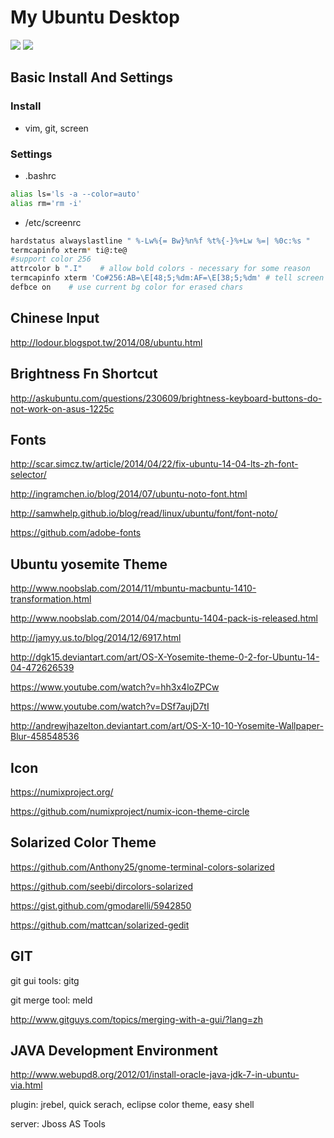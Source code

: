 My Ubuntu Desktop
===
<img src="https://raw.githubusercontent.com/jenghung/my-ubuntu-desktop/master/screenshots/screenshot1.png">

<img src="https://raw.githubusercontent.com/jenghung/my-ubuntu-desktop/master/screenshots/screenshot2.png">

## Basic Install And Settings
### Install 
* vim, git, screen

### Settings
* .bashrc
```sh
alias ls='ls -a --color=auto'
alias rm='rm -i'
```
* /etc/screenrc
```sh
hardstatus alwayslastline " %-Lw%{= Bw}%n%f %t%{-}%+Lw %=| %0c:%s "
termcapinfo xterm* ti@:te@
#support color 256
attrcolor b ".I"    # allow bold colors - necessary for some reason
termcapinfo xterm 'Co#256:AB=\E[48;5;%dm:AF=\E[38;5;%dm' # tell screen how to set colors. AB = background, AF=foreground
defbce on    # use current bg color for erased chars
```

## Chinese Input
http://lodour.blogspot.tw/2014/08/ubuntu.html

## Brightness Fn Shortcut
http://askubuntu.com/questions/230609/brightness-keyboard-buttons-do-not-work-on-asus-1225c

## Fonts
http://scar.simcz.tw/article/2014/04/22/fix-ubuntu-14-04-lts-zh-font-selector/

http://ingramchen.io/blog/2014/07/ubuntu-noto-font.html

http://samwhelp.github.io/blog/read/linux/ubuntu/font/font-noto/

https://github.com/adobe-fonts

## Ubuntu yosemite Theme
http://www.noobslab.com/2014/11/mbuntu-macbuntu-1410-transformation.html

http://www.noobslab.com/2014/04/macbuntu-1404-pack-is-released.html

http://jamyy.us.to/blog/2014/12/6917.html

http://dgk15.deviantart.com/art/OS-X-Yosemite-theme-0-2-for-Ubuntu-14-04-472626539

https://www.youtube.com/watch?v=hh3x4loZPCw

https://www.youtube.com/watch?v=DSf7aujD7tI

http://andrewjhazelton.deviantart.com/art/OS-X-10-10-Yosemite-Wallpaper-Blur-458548536

## Icon
https://numixproject.org/

https://github.com/numixproject/numix-icon-theme-circle

## Solarized Color Theme
https://github.com/Anthony25/gnome-terminal-colors-solarized

https://github.com/seebi/dircolors-solarized

https://gist.github.com/gmodarelli/5942850

https://github.com/mattcan/solarized-gedit

## GIT
git gui tools: gitg

git merge tool: meld

http://www.gitguys.com/topics/merging-with-a-gui/?lang=zh

## JAVA Development Environment
http://www.webupd8.org/2012/01/install-oracle-java-jdk-7-in-ubuntu-via.html

plugin: jrebel, quick serach, eclipse color theme, easy shell

server: Jboss AS Tools
